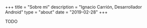 +++
title = "Sobre mi"
description = "Ignacio Carrión, Desarrollador Android"
type = "about"
date = "2019-02-28"
+++

TODO



